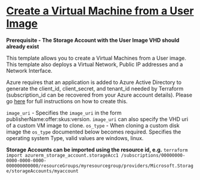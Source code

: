 # [Create a Virtual Machine from a User Image](https://docs.microsoft.com/en-us/azure/virtual-machines/linux/cli-deploy-templates#create-a-custom-vm-image)
**Prerequisite - The Storage Account with the User Image VHD should already exist**

This template allows you to create a Virtual Machines from a User image. This template also deploys a Virtual Network, Public IP addresses and a Network Interface.

Azure requires that an application is added to Azure Active Directory to generate the client_id, client_secret, and tenant_id needed by Terraform (subscription_id can be recovered from your Azure account details). Please go [here](https://www.terraform.io/docs/providers/azurerm/) for full instructions on how to create this.

`image_uri` - Specifies the `image_uri` in the form publisherName:offer:skus:version. `image_uri` can also specify the VHD uri of a custom VM image to clone.
`os_type` -  When cloning a custom disk image the `os_type` documented below becomes required. Specifies the operating system Type, valid values are windows, linux. 

**Storage Accounts can be imported using the resource id, e.g.**
`terraform import azurerm_storage_account.storageAcc1 /subscriptions/00000000-0000-0000-0000-000000000000/resourceGroups/myresourcegroup/providers/Microsoft.Storage/storageAccounts/myaccount`